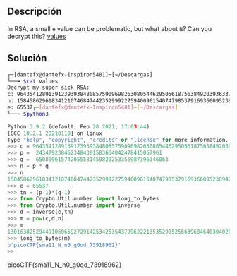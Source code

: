 ## Descripción
In RSA, a small `e` value can be problematic, but what about `N`? Can you decrypt this? [values](https://mercury.picoctf.net/static/b9ddda080c56fb421bf30409bec3460d/values)

## Solución
``` bash
┌─[dantefx@dantefx-Inspiron5481]─[~/Descargas]
└──╼ $cat values
Decrypt my super sick RSA:
c: 964354128913912393938480857590969826308054462950561875638492039363373779803642185
n: 1584586296183412107468474423529992275940096154074798537916936609523894209759157543
e: 65537┌─[dantefx@dantefx-Inspiron5481]─[~/Descargas]
└──╼ $python3
```
``` python
Python 3.9.2 (default, Feb 28 2021, 17:03:44) 
[GCC 10.2.1 20210110] on linux
Type "help", "copyright", "credits" or "license" for more information.
>>> c = 964354128913912393938480857590969826308054462950561875638492039363373779803642185
>>> p =  2434792384523484381583634042478415057961
>>> q =  650809615742055581459820253356987396346063
>>> n = p * q
>>> n
1584586296183412107468474423529992275940096154074798537916936609523894209759157543
>>> e = 65537
>>> tn = (p-1)*(q-1)
>>> from Crypto.Util.number import long_to_bytes
>>> from Crypto.Util.number import inverse
>>> d = inverse(e,tn)
>>> m = pow(c,d,n)
>>> m
13016382529449106065927291425342535437996222135352905256639684640304028661985917
>>> long_to_bytes(m)
b'picoCTF{sma11_N_n0_g0od_73918962}'
>>
```

picoCTF{sma11_N_n0_g0od_73918962}